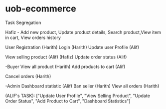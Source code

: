 # uob-ecommerce

Task Segregation

Hafiz - Add new product, Update product details,
Search product,View item in cart, View orders history

User Registration (Harith)
Login (Harith)
Update user Profile (Alif)

View selling product (Alif)
(Hafiz)
Update order status (Alif)

-Buyer
View all product (Harith)
Add products to cart (Alif)

Cancel orders (Harith)

-Admin
Dashboard statistic (Alif)
Ban seller (Harith)
View all orders (Harith)


(ALIF's TASK): ["Update User Profile", "View Selling Product", "Update Order Status", "Add Product to Cart", "Dashboard Statistics"]